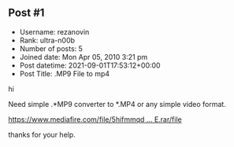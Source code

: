 ## Post #1
- Username: rezanovin
- Rank: ultra-n00b
- Number of posts: 5
- Joined date: Mon Apr 05, 2010 3:21 pm
- Post datetime: 2021-09-01T17:53:12+00:00
- Post Title: .MP9 File to mp4

hi 

Need simple .*MP9 converter to *.MP4 or any simple video format.

[https://www.mediafire.com/file/5hifmmqd ... E.rar/file](https://www.mediafire.com/file/5hifmmqdznw3ns3/MP9-FILE.rar/file)

thanks for your help.
